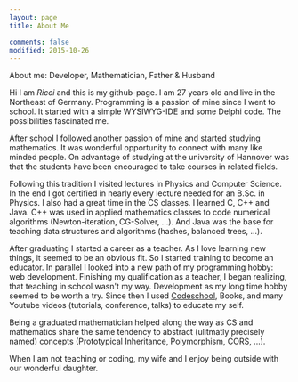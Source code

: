 ```yaml
---
layout: page
title: About Me

comments: false
modified: 2015-10-26
---
```


About me: Developer, Mathematician, Father & Husband

Hi I am *Ricci* and this is my github-page. I am 27 years old and live in the Northeast of Germany. Programming is a passion of mine since I went to school. It started with a simple WYSIWYG-IDE and some Delphi code. The possibilities fascinated me.

After school I followed another passion of mine and started studying mathematics. It was wonderful opportunity to connect with many like minded people. On advantage of studying at the university of Hannover was that the students have been encouraged to take courses in related fields.

Following this tradition I visited lectures in Physics and Computer Science. In the end I got certified in nearly every lecture needed for an B.Sc. in Physics. I also had a great time in the CS classes. I learned C, C++ and Java. C++ was used in applied mathematics classes to code numerical algorithms (Newton-iteration, CG-Solver, ...). And Java was the base for teaching data structures and algorithms (hashes, balanced trees, ...).

After graduating I started a career as a teacher. As I love learning new things, it seemed to be an obvious fit. So I started training to become an educator. In parallel I looked into a new path of my programming hobby: web development.
Finishing my qualification as a teacher, I began realizing, that teaching in school wasn't my way. Development as my long time hobby seemed to be worth a try. Since then I used [Codeschool](https://www.codeschool.com/users/983359), Books, and many Youtube videos (tutorials, conference, talks) to educate my self.

Being a graduated mathematician helped along the way as CS and mathematics share the same tendency to abstract (ulitmatly precisely named) concepts (Prototypical Inheritance, Polymorphism, CORS, ...).

When I am not teaching or coding, my wife and I enjoy being outside with our wonderful daughter.
